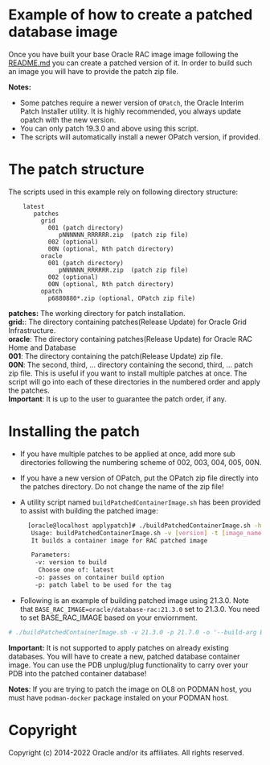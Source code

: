 Example of how to create a patched database image
=============================================

Once you have built your base Oracle RAC image image following the [README.md](../../../OracleRealApplicationClusters/README.md) you can create a patched version of it. In order to build such an image you will have to provide the patch zip file.

**Notes:**

* Some patches require a newer version of `OPatch`, the Oracle Interim Patch Installer utility. It is highly recommended, you always update opatch with the new version.
* You can only patch 19.3.0 and above using this script.
* The scripts will automatically install a newer OPatch version, if provided.

# The patch structure

The scripts used in this example rely on following directory structure:

```text
    latest 
       patches
         grid
           001 (patch directory)
              pNNNNNN_RRRRRR.zip  (patch zip file)
           002 (optional)
           00N (optional, Nth patch directory)
         oracle 
           001 (patch directory)
              pNNNNNN_RRRRRR.zip  (patch zip file)
           002 (optional)
           00N (optional, Nth patch directory)
         opatch
           p6880880*.zip (optional, OPatch zip file)
```

**patches:** The working directory for patch installation.  
**grid:**: The directory containing patches(Release Update) for Oracle Grid Infrastructure.  
**oracle**: The directory containing patches(Release Update) for Oracle RAC Home and Database  
**001**: The directory containing the patch(Release Update) zip file.  
**00N**: The second, third, ... directory containing the second, third, ... patch zip file.
This is useful if you want to install multiple patches at once. The script will go into each of these directories in the numbered order and apply the patches.  
**Important**: It is up to the user to guarantee the patch order, if any.

# Installing the patch

* If you have multiple patches to be applied at once, add more sub directories following the numbering scheme of 002, 003, 004, 005, 00N.
* If you have a new version of OPatch, put the OPatch zip file directly into the patches directory. Do not change the name of the zip file!
* A utility script named `buildPatchedContainerImage.sh` has been provided to assist with building the patched image:

   ```bash
     [oracle@localhost applypatch]# ./buildPatchedContainerImage.sh -h
      Usage: buildPatchedContainerImage.sh -v [version] -t [image_name:tag] -p [patch version] [-o] [container build option]
      It builds a container image for RAC patched image

      Parameters:
       -v: version to build
        Choose one of: latest
       -o: passes on container build option
       -p: patch label to be used for the tag
   ```
* Following is an example of building patched image using 21.3.0. Note that `BASE_RAC_IMAGE=oracle/database-rac:21.3.0` set to 21.3.0. You need to set BASE_RAC_IMAGE based on your enviornment.

 ```bash
 # ./buildPatchedContainerImage.sh -v 21.3.0 -p 21.7.0 -o '--build-arg BASE_RAC_IMAGE=oracle/database-rac:21.3.0'
 ```

**Important:** It is not supported to apply patches on already existing databases. You will have to create a new, patched database container image. You can use the PDB unplug/plug functionality to carry over your PDB into the patched container database!

**Notes**: If you are trying to patch the image on OL8 on PODMAN host, you must have `podman-docker` package instaled on your PODMAN host.

# Copyright

Copyright (c) 2014-2022 Oracle and/or its affiliates. All rights reserved.
